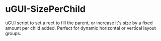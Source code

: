# uGUI-SizePerChild
uGUI script to set a rect to fill the parent, or increase it's size by a fixed amount per child added. Perfect for dynamic horizontal or vertical layout groups.
